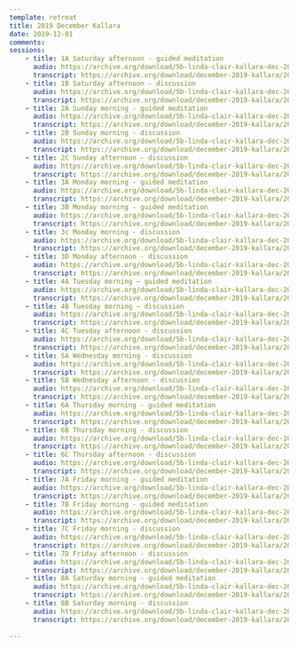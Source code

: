 ```yaml
---
template: retreat
title: 2019 December Kallara
date: 2019-12-01
comments: 
sessions:
    - title: 1A Saturday afternoon - guided meditation
      audio: https://archive.org/download/5b-linda-clair-kallara-dec-2019/2019%20December%20Kallara/1a-linda-clair-kallara-dec-2019.mp3
      transcript: https://archive.org/download/december-2019-kallara/2019%20December%20PDF%20trans/1A%20December%202019%20Kallara%20.pdf
    - title: 1B Saturday afternoon - discussion
      audio: https://archive.org/download/5b-linda-clair-kallara-dec-2019/2019%20December%20Kallara/1b-linda-clair-kallara-dec-2019.mp3
      transcript: https://archive.org/download/december-2019-kallara/2019%20December%20PDF%20trans/1B%20December%202019%20Kallara%20%20.pdf
    - title: 2A Sunday morning - guided meditation
      audio: https://archive.org/download/5b-linda-clair-kallara-dec-2019/2019%20December%20Kallara/2a-linda-clair-kallara-dec-2019.mp3
      transcript: https://archive.org/download/december-2019-kallara/2019%20December%20PDF%20trans/2A%20December%202019%20Kallara%20.pdf
    - title: 2B Sunday morning - discussion
      audio: https://archive.org/download/5b-linda-clair-kallara-dec-2019/2019%20December%20Kallara/2b-linda-clair-kallara-dec-2019.mp3
      transcript: https://archive.org/download/december-2019-kallara/2019%20December%20PDF%20trans/2B%20December%202019%20Kallara%20.pdf
    - title: 2C Sunday afternoon - discussion
      audio: https://archive.org/download/5b-linda-clair-kallara-dec-2019/2c-linda-clair-kallara-dec-2019.mp3
      transcript: https://archive.org/download/december-2019-kallara/2019%20December%20PDF%20trans/2C%20December%202019%20Kallara%20.pdf
    - title: 3A Monday morning - guided meditation
      audio: https://archive.org/download/5b-linda-clair-kallara-dec-2019/2019%20December%20Kallara/3a-linda-clair-kallara-dec-2019.mp3
      transcript: https://archive.org/download/december-2019-kallara/2019%20December%20PDF%20trans/3A%20December%202019%20Kallara%20%20.pdf
    - title: 3B Monday morning - guided meditation
      audio: https://archive.org/download/5b-linda-clair-kallara-dec-2019/2019%20December%20Kallara/3b-linda-clair-kallara-dec-2019.mp3
      transcript: https://archive.org/download/december-2019-kallara/2019%20December%20PDF%20trans/3B%20December%202019%20Kallara%20.pdf
    - title: 3c Monday morning - discussion  
      audio: https://archive.org/download/5b-linda-clair-kallara-dec-2019/2019%20December%20Kallara/3c-linda-clair-kallara-dec-2019.mp3
      transcript: https://archive.org/download/december-2019-kallara/2019%20December%20PDF%20trans/3C%20December%202019%20Kallara%20.pdf
    - title: 3D Monday afternoon - discussion
      audio: https://archive.org/download/5b-linda-clair-kallara-dec-2019/2019%20December%20Kallara/3d-linda-clair-kallara-dec-2019.mp3
      transcript: https://archive.org/download/december-2019-kallara/2019%20December%20PDF%20trans/3D%20December%202019%20Kallara.pdf
    - title: 4A Tuesday morning – guided meditation
      audio: https://archive.org/download/5b-linda-clair-kallara-dec-2019/2019%20December%20Kallara/4a-linda-clair-kallara-dec-2019.mp3
      transcript: https://archive.org/download/december-2019-kallara/2019%20December%20PDF%20trans/4A%20December%202019%20Kallara.pdf
    - title: 4B Tuesday morning – discussion
      audio: https://archive.org/download/5b-linda-clair-kallara-dec-2019/2019%20December%20Kallara/4b-linda-clair-kallara-dec-2019.mp3
      transcript: https://archive.org/download/december-2019-kallara/2019%20December%20PDF%20trans/4B%20December%202019%20Kallara%20.pdf
    - title: 4C Tuesday afternoon - discussion
      audio: https://archive.org/download/5b-linda-clair-kallara-dec-2019/2019%20December%20Kallara/4c-linda-clair-kallara-dec-2019.mp3
      transcript: https://archive.org/download/december-2019-kallara/2019%20December%20PDF%20trans/4C%20December%202019%20Kallara%20.pdf
    - title: 5A Wednesday morning - discussion
      audio: https://archive.org/download/5b-linda-clair-kallara-dec-2019/2019%20December%20Kallara/5a-linda-clair-kallara-dec-2019.mp3
      transcript: https://archive.org/download/december-2019-kallara/2019%20December%20PDF%20trans/5A%20December%202019%20Kallara%20.pdf
    - title: 5B Wednesday afternoon - discussion
      audio: https://archive.org/download/5b-linda-clair-kallara-dec-2019/2019%20December%20Kallara/5b-linda-clair-kallara-dec-2019.mp3
      transcript: https://archive.org/download/december-2019-kallara/2019%20December%20PDF%20trans/5B%20December%202019%20Kallara%20.pdf
    - title: 6A Thursday morning - guided meditation
      audio: https://archive.org/download/5b-linda-clair-kallara-dec-2019/2019%20December%20Kallara/6a-linda-clair-kallara-dec-2019.mp3
      transcript: https://archive.org/download/december-2019-kallara/2019%20December%20PDF%20trans/6A%20December%202019%20Kallara.pdf
    - title: 6B Thursday morning - discussion
      audio: https://archive.org/download/5b-linda-clair-kallara-dec-2019/2019%20December%20Kallara/6b-linda-clair-kallara-dec-2019.mp3
      transcript: https://archive.org/download/december-2019-kallara/2019%20December%20PDF%20trans/6B%20December%202019%20Kallara%20.pdf
    - title: 6C Thursday afternoon - discussion
      audio: https://archive.org/download/5b-linda-clair-kallara-dec-2019/2019%20December%20Kallara/6c-linda-clair-kallara-dec-2019.mp3
      transcript: https://archive.org/download/december-2019-kallara/2019%20December%20PDF%20trans/6C%20December%202019%20Kallara.pdf
    - title: 7A Friday morning - guided meditation
      audio: https://archive.org/download/5b-linda-clair-kallara-dec-2019/2019%20December%20Kallara/7a-linda-clair-kallara-dec-2019.mp3
      transcript: https://archive.org/download/december-2019-kallara/2019%20December%20PDF%20trans/7A%20December%202019%20Kallara%20.pdf
    - title: 7B Friday morning - guided meditation
      audio: https://archive.org/download/5b-linda-clair-kallara-dec-2019/2019%20December%20Kallara/7b-linda-clair-kallara-dec-2019.mp3
      transcript: https://archive.org/download/december-2019-kallara/2019%20December%20PDF%20trans/7B%20December%202019%20Kallara%20.pdf
    - title: 7C Friday morning - discussion
      audio: https://archive.org/download/5b-linda-clair-kallara-dec-2019/2019%20December%20Kallara/7c-linda-clair-kallara-dec-2019.mp3
      transcript: https://archive.org/download/december-2019-kallara/2019%20December%20PDF%20trans/7C%20December%202019%20Kallara%20.pdf
    - title: 7D Friday afternoon - discussion
      audio: https://archive.org/download/5b-linda-clair-kallara-dec-2019/2019%20December%20Kallara/7d-linda-clair-kallara-dec-2019.mp3
      transcript: https://archive.org/download/december-2019-kallara/2019%20December%20PDF%20trans/7D%20December%202019%20Kallara%20.pdf
    - title: 8A Saturday morning - guided meditation
      audio: https://archive.org/download/5b-linda-clair-kallara-dec-2019/2019%20December%20Kallara/8a-linda-clair-kallara-dec-2019.mp3
      transcript: https://archive.org/download/december-2019-kallara/2019%20December%20PDF%20trans/8A%20December%202019%20Kallara.pdf
    - title: 8B Saturday morning - discussion
      audio: https://archive.org/download/5b-linda-clair-kallara-dec-2019/2019%20December%20Kallara/8b-linda-clair-kallara-dec-2019.mp3
      transcript: https://archive.org/download/december-2019-kallara/2019%20December%20PDF%20trans/8B%20December%202019%20Kallara%20.pdf
      
---      
```

      
